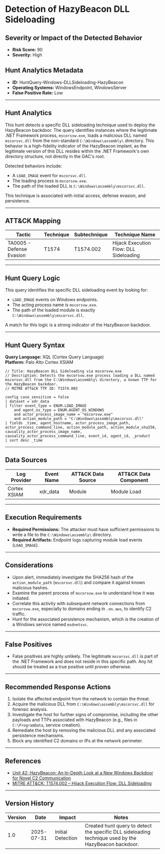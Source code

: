 
# Detection of HazyBeacon DLL Sideloading

## Severity or Impact of the Detected Behavior
- **Risk Score:** 90
- **Severity:** High

## Hunt Analytics Metadata

- **ID:** HuntQuery-Windows-DLLSideloading-HazyBeacon
- **Operating Systems:** WindowsEndpoint, WindowsServer
- **False Positive Rate:** Low

---

## Hunt Analytics

This hunt detects a specific DLL sideloading technique used to deploy the HazyBeacon backdoor. The query identifies instances where the legitimate .NET Framework process, `mscorsvw.exe`, loads a malicious DLL named `mscorsvc.dll` from the non-standard `C:\Windows\assembly\` directory. This behavior is a high-fidelity indicator of the HazyBeacon implant, as the legitimate version of this DLL resides within the .NET Framework's own directory structure, not directly in the GAC's root.

Detected behaviors include:
- A `LOAD_IMAGE` event for `mscorsvc.dll`.
- The loading process is `mscorsvw.exe`.
- The path of the loaded DLL is `C:\Windows\assembly\mscorsvc.dll`.

This technique is associated with initial access, defense evasion, and persistence.

---

## ATT&CK Mapping

| Tactic                        | Technique   | Subtechnique | Technique Name                                 |
|-------------------------------|-------------|--------------|------------------------------------------------|
| TA0005 - Defense Evasion      | T1574       | T1574.002    | Hijack Execution Flow: DLL Sideloading         |

---

## Hunt Query Logic

This query identifies the specific DLL sideloading event by looking for:

- `LOAD_IMAGE` events on Windows endpoints.
- The acting process name is `mscorsvw.exe`.
- The path of the loaded module is exactly `C:\Windows\assembly\mscorsvc.dll`.

A match for this logic is a strong indicator of the HazyBeacon backdoor.

---

## Hunt Query Syntax

**Query Language:** XQL (Cortex Query Language)  
**Platform:** Palo Alto Cortex XSIAM

```xql
// Title: HazyBeacon DLL Sideloading via mscorsvw.exe
// Description: Detects the mscorsvw.exe process loading a DLL named mscorsvc.dll from the C:\Windows\assembly\ directory, a known TTP for the HazyBeacon backdoor.
// MITRE ATT&CK TTP ID: T1574.002

config case_sensitive = false 
| dataset = xdr_data 
| filter event_type = ENUM.LOAD_IMAGE 
    and agent_os_type = ENUM.AGENT_OS_WINDOWS
    and actor_process_image_name = "mscorsvw.exe"
    and action_module_path = "C:\Windows\assembly\mscorsvc.dll"
| fields _time, agent_hostname, actor_process_image_path, actor_process_command_line, action_module_path, action_module_sha256, causality_actor_process_image_name, causality_actor_process_command_line, event_id, agent_id, _product
| sort desc _time 
```

---

## Data Sources

| Log Provider | Event Name       | ATT&CK Data Source  | ATT&CK Data Component  |
|--------------|------------------|---------------------|------------------------|
| Cortex XSIAM | xdr_data         | Module              | Module Load            |

---

## Execution Requirements

- **Required Permissions:** The attacker must have sufficient permissions to write a file to the `C:\Windows\assembly\` directory.
- **Required Artifacts:** Endpoint logs capturing module load events (`LOAD_IMAGE`).

---

## Considerations

- Upon alert, immediately investigate the SHA256 hash of the `action_module_path` (`mscorsvc.dll`) and compare it against known malicious hashes.
- Examine the parent process of `mscorsvw.exe` to understand how it was initiated.
- Correlate this activity with subsequent network connections from `mscorsvw.exe`, especially to domains ending in `.on.aws`, to identify C2 traffic.
- Hunt for the associated persistence mechanism, which is the creation of a Windows service named `msdnetsvc`.

---

## False Positives

- False positives are highly unlikely. The legitimate `mscorsvc.dll` is part of the .NET Framework and does not reside in this specific path. Any hit should be treated as a true positive until proven otherwise.

---

## Recommended Response Actions

1.  Isolate the affected endpoint from the network to contain the threat.
2.  Acquire the malicious DLL from `C:\Windows\assembly\mscorsvc.dll` for forensic analysis.
3.  Investigate the host for further signs of compromise, including the other payloads and TTPs associated with HazyBeacon (e.g., files in `C:\ProgramData`, service creation).
4.  Remediate the host by removing the malicious DLL and any associated persistence mechanisms.
5.  Block any identified C2 domains or IPs at the network perimeter.

---

## References

- [Unit 42: HazyBeacon: An In-Depth Look at a New Windows Backdoor for Novel C2 Communication](https://unit42.paloaltonetworks.com/windows-backdoor-for-novel-c2-communication/)
- [MITRE ATT&CK: T1574.002 – Hijack Execution Flow: DLL Sideloading](https://attack.mitre.org/techniques/T1574/002/)

---

## Version History

| Version | Date       | Impact            | Notes                                                                                      |
|---------|------------|-------------------|--------------------------------------------------------------------------------------------|
| 1.0     | 2025-07-31 | Initial Detection | Created hunt query to detect the specific DLL sideloading technique used by the HazyBeacon backdoor. |
